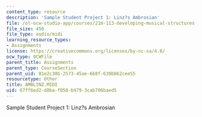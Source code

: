 ```yaml
---
content_type: resource
description: 'Sample Student Project 1: Linz?s Ambrosian'
file: /ol-ocw-studio-app/courses/21m-113-developing-musical-structures-fall-2002/67ff6ed2d8baf058b4793cab706baed5_AMBLINZ.MIDI
file_size: 450
file_type: audio/midi
learning_resource_types:
- Assignments
license: https://creativecommons.org/licenses/by-nc-sa/4.0/
ocw_type: OCWFile
parent_title: Assignments
parent_type: CourseSection
parent_uid: 81e2c30b-2573-45ae-668f-639b862cee55
resourcetype: Other
title: AMBLINZ.MIDI
uid: 67ff6ed2-d8ba-f058-b479-3cab706baed5
---
```

Sample Student Project 1: Linz?s Ambrosian
